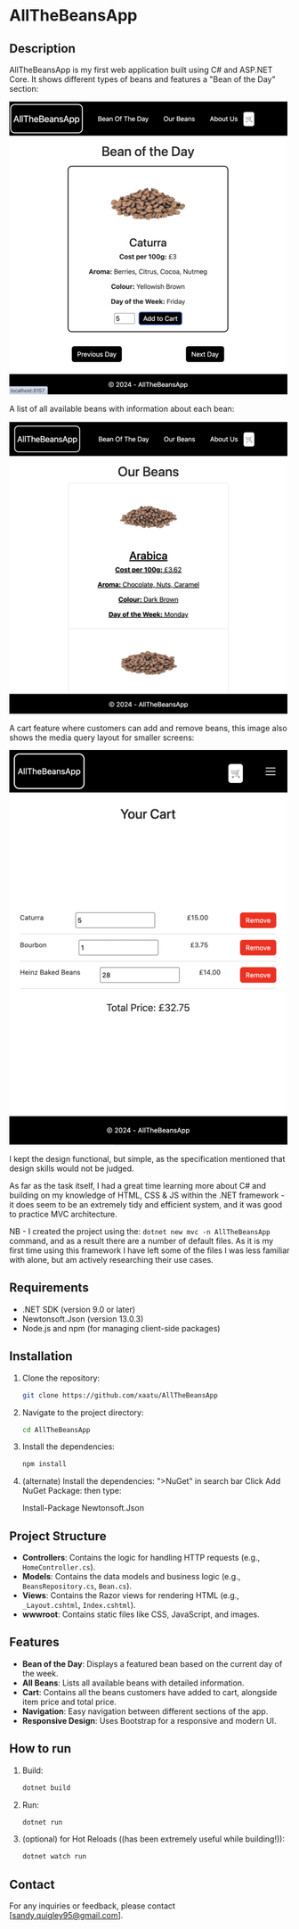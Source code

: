 # AllTheBeansApp

## Description
AllTheBeansApp is my first web application built using C# and ASP.NET Core. It shows different types of beans and features a "Bean of the Day" section:

![Bean Of The Day](wwwroot/images/botd.png)

A list of all available beans with information about each bean:

![Our Beans](wwwroot/images/ourBeans.png)
 
A cart feature where customers can add and remove beans, this image also shows the media query layout for smaller screens:

![Cart](wwwroot/images/cart.png)


I kept the design functional, but simple, as the specification mentioned that design skills would not be judged. 

As far as the task itself, I had a great time learning more about C# and building on my knowledge of HTML, CSS & JS within the .NET framework - it does seem to be an extremely tidy and efficient system, and it was good to practice MVC architecture.

NB - I created the project using the:
    ```
    dotnet new mvc -n AllTheBeansApp
    ``` 
    command, and as a result there are a number of default files. As it is my first time using this framework I have left some of the files I was less familiar with alone, but am actively researching their use cases.

## Requirements
- .NET SDK (version 9.0 or later)
- Newtonsoft.Json (version 13.0.3)
- Node.js and npm (for managing client-side packages)

## Installation
1. Clone the repository:
    ```bash
    git clone https://github.com/xaatu/AllTheBeansApp
    ```
2. Navigate to the project directory:
    ```bash
    cd AllTheBeansApp
    ```
3. Install the dependencies:
    ```bash
    npm install
    ```
3. (alternate) Install the dependencies:
">NuGet" in search bar
Click Add NuGet Package:
then type:
    
    Install-Package Newtonsoft.Json
    


## Project Structure
- **Controllers**: Contains the logic for handling HTTP requests (e.g., `HomeController.cs`).
- **Models**: Contains the data models and business logic (e.g., `BeansRepository.cs`, `Bean.cs`).
- **Views**: Contains the Razor views for rendering HTML (e.g., `_Layout.cshtml`, `Index.cshtml`).
- **wwwroot**: Contains static files like CSS, JavaScript, and images.

## Features
- **Bean of the Day**: Displays a featured bean based on the current day of the week.
- **All Beans**: Lists all available beans with detailed information.
- **Cart**: Contains all the beans customers have added to cart, alongside item price and total price.
- **Navigation**: Easy navigation between different sections of the app.
- **Responsive Design**: Uses Bootstrap for a responsive and modern UI.



## How to run

1. Build:
    ```bash
    dotnet build
    ```
2. Run:
    ```bash
    dotnet run
    ```



3. (optional) for Hot Reloads ((has been extremely useful while building!)):
    ```bash
    dotnet watch run
    ```


## Contact
For any inquiries or feedback, please contact [sandy.quigley95@gmail.com].